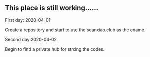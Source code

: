 ## This place is still working……

First day: 2020-04-01

Create a repository and start to use the seanxiao.club as the cname.

Second day:2020-04-02

Begin to find a private hub for stroing the codes.
